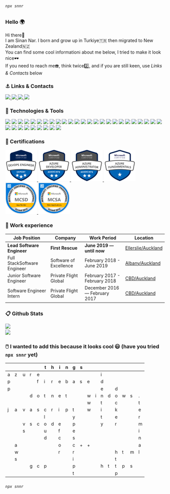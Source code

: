 ###### ```npx snnr```

### Hello 🌍
<p> 
 Hi there👋 <br>
 I am Sinan Nar. I born and grow up in Turkiye🇹🇷 then migrated to New Zealand🇳🇿 <br>
 You can find some cool informationℹ️ about me below, I tried to make it look nice🕶️ <br>
 If you need to reach me☎️, think twice2️⃣, and if you are still keen, use <em>Links & Contacts</em> below<br>
 
</p>



### ⚓ Links & Contacts
<p align="left">
  <a href="https://www.linkedin.com/in/sinannar" target="blank">
    <img src="https://img.shields.io/static/v1?color=blue&label=linkedin&logo=linkedin&logoColor=white&style=for-the-badge&message=Connect">
  </a>  
  <a href="https://twitter.com/snn_nr" target="blank">
    <img src="https://img.shields.io/static/v1?color=blue&label=twitter&logo=twitter&logoColor=white&style=for-the-badge&message=Follow">
  </a>
  <a href="mailto:sinan.nar@gmail.com" target="blank">
    <img src="https://img.shields.io/static/v1?color=blue&label=gmail&logo=gmail&logoColor=white&style=for-the-badge&message=Email">
  </a>
  <a href="https://www.credly.com/users/sinan-nar" target="blank">
    <img src="https://img.shields.io/static/v1?color=blue&label=credly&logo=credly&logoColor=white&style=for-the-badge&message=Credly">
  </a>
</p>

### 🔧 Technologies & Tools
![](https://img.shields.io/static/v1?color=blue&style=plastic&label=Code&message=c%23&logo=csharp)
![](https://img.shields.io/static/v1?color=blue&style=plastic&label=Framework&message=dotnet&logo=dotnet)
![](https://img.shields.io/static/v1?color=blue&style=plastic&label=OS&message=Windows&logo=windows)
![](https://img.shields.io/static/v1?color=blue&style=plastic&label=Cloud&message=Azure&logo=microsoftazure)
![](https://img.shields.io/static/v1?color=blue&style=plastic&label=DB&message=MsSQL&logo=microsoftsqlserver)
![](https://img.shields.io/static/v1?color=blue&style=plastic&label=Code&message=typescript&logo=typescript) 
![](https://img.shields.io/static/v1?color=blue&style=plastic&label=Tool&message=powershell&logo=powershell)
![](https://img.shields.io/static/v1?color=blue&style=plastic&label=Code&message=java&logo=java)
![](https://img.shields.io/static/v1?color=blue&style=plastic&label=Tool&message=windowsterminal&logo=windowsterminal)
![](https://img.shields.io/static/v1?color=blue&style=plastic&label=Framework&message=angular&logo=angular) 
![](https://img.shields.io/static/v1?color=blue&style=plastic&label=OS&message=Ubuntu&logo=ubuntu)
![](https://img.shields.io/static/v1?color=blue&style=plastic&label=Tool&message=postman&logo=postman)
![](https://img.shields.io/static/v1?color=blue&style=plastic&label=DB&message=MongoDB&logo=mongodb)
![](https://img.shields.io/static/v1?color=blue&style=plastic&label=Comm&message=MSTeams&logo=microsoftteams)
![](https://img.shields.io/static/v1?color=blue&style=plastic&label=Code&message=c&logo=c)
![](https://img.shields.io/static/v1?color=blue&style=plastic&label=OS&message=Fedora&logo=fedora)
![](https://img.shields.io/static/v1?color=blue&style=plastic&label=Tool&message=swagger&logo=swagger)
![](https://img.shields.io/static/v1?color=blue&style=plastic&label=Cloud&message=Amazon&logo=amazonaws)
![](https://img.shields.io/static/v1?color=blue&style=plastic&label=OS&message=MacOS&logo=macos) 
![](https://img.shields.io/static/v1?color=blue&style=plastic&label=Comm&message=slack&logo=slack)
![](https://img.shields.io/static/v1?color=blue&style=plastic&label=Code&message=cPlusPlus&logo=cplusplus)
![](https://img.shields.io/static/v1?color=blue&style=plastic&label=Framework&message=vue&logo=vuedotjs)
![](https://img.shields.io/static/v1?color=blue&style=plastic&label=Tool&message=visualstudio&logo=visualstudio)
![](https://img.shields.io/static/v1?color=blue&style=plastic&label=Cloud&message=Google&logo=googlecloud) 
![](https://img.shields.io/static/v1?color=blue&style=plastic&label=Code&message=javascript&logo=javascript)
![](https://img.shields.io/static/v1?color=blue&style=plastic&label=Tool&message=VSCode&logo=visualstudiocode)
![](https://img.shields.io/static/v1?color=blue&style=plastic&label=Framework&message=OpenCV&logo=opencv)
![](https://img.shields.io/static/v1?color=blue&style=plastic&label=DB&message=sqlite&logo=sqlite)
![](https://img.shields.io/static/v1?color=blue&style=plastic&label=Code&message=css&logo=css3)
![](https://img.shields.io/static/v1?color=blue&style=plastic&label=Identity&message=Okta&logo=okta)
![](https://img.shields.io/static/v1?color=blue&style=plastic&label=Framework&message=express&logo=express)
![](https://img.shields.io/static/v1?color=blue&style=plastic&label=DB&message=postgresql&logo=postgresql)
![](https://img.shields.io/static/v1?color=blue&style=plastic&label=Framework&message=ionic&logo=ionic)
![](https://img.shields.io/static/v1?color=blue&style=plastic&label=Identity&message=auth0&logo=auth0)

### 🏅 Certifications 
<p align="left">
  <a href="https://www.credly.com/badges/39d32fcd-76a6-4538-a9c2-6aac6897ffd0/public_url" target="blank">
    <img src="https://raw.githubusercontent.com/sinannar/sinannar/main/files/microsoft-certified-devops-engineer-expert.png" width="100">
  </a>
  <a href="https://www.credly.com/badges/99e5aa47-098d-462b-a031-82791efaeaad/public_url" target="blank">
    <img src="https://raw.githubusercontent.com/sinannar/sinannar/main/files/microsoft-certified-azure-developer-associate.1.png" width="100">
  </a>
  <a href="https://www.credly.com/badges/56adc3db-e294-4fa5-9c49-06b1d2856f51/public_url" target="blank">
    <img src="https://raw.githubusercontent.com/sinannar/sinannar/main/files/microsoft-certified-azure-administrator-associate.2.png" width="100">
  </a>
  <a href="https://www.credly.com/badges/3f381d27-91ea-43bb-a7e0-706a0c6496b8/public_url" target="blank">
    <img src="https://raw.githubusercontent.com/sinannar/sinannar/main/files/microsoft-certified-azure-fundamentals.png" width="100">
  </a>
  <a href="https://www.credly.com/badges/4af22a85-5007-45d1-ab8c-77ca5f662af0/public_url" target="blank">
    <img src="https://raw.githubusercontent.com/sinannar/sinannar/main/files/mcsd-app-builder-certified-2019.png" width="100">
  </a>
  <a href="https://www.credly.com/badges/e10f8f92-a4d0-409c-bc1a-6a3f88e7e35c/public_url" target="blank">
    <img src="https://raw.githubusercontent.com/sinannar/sinannar/main/files/mcsa-web-applications-certified-2019.png" width="100">
  </a>
</p>


### 👔 Work experience 
| Job Position                 | Company                |  Work Period                  | Location                 
| ---------------------------- | -----------------------| ------------------------------|-------------------
| **Lead Software Engineer**   | **First Rescue**       | **June 2019 — until now**     |<a href="https://goo.gl/maps/pvtfkE29J714bfBs6">Ellerslie/Auckland<a/> 
| Full StackSoftware Engineer  | Software of Excellence | February 2018 - June 2019     |<a href="https://goo.gl/maps/KfHWFncUtmu6q79j8">Albany/Auckland</a>    
| Junior Software Engineer     | Private Flight Global  | February 2017 - February 2018 |<a href="https://goo.gl/maps/Wxn7UTKeNiasyKgeA">CBD/Auckland</a>    
| Software Engineer Intern     | Private Flight Global  | December 2016 — February 2017 |<a href="https://goo.gl/maps/Wxn7UTKeNiasyKgeA">CBD/Auckland</a>     

### 📋 Github Stats
![](https://github-readme-stats.vercel.app/api?username=sinannar&show_icons=true&locale=en) <br>
![](https://github-readme-streak-stats.herokuapp.com/?user=sinannar) <br>

### 🖱️ I wanted to add this because it looks cool 😃 (have you tried ```npx snnr``` yet)
| | | | | |t|h|i|n|g|s| | | | | | | | |
|-|-|-|-|-|-|-|-|-|-|-|-|-|-|-|-|-|-|-|
|a|z|u|r|e| | | | | | | | |i| | | | | |
|p| | | |f|i|r|e|b|a|s|e| |d| | | | | |
|p| | | | | | | | | | | | |e| |d| | | |
| | | |d|o|t|n|e|t| | |w|i|n|d|o|w|s|.|
| | | | | | | | | | | |w| |t| |c| | |t|
|j|a|v|a|s|c|r|i|p|t| |w| |i| |k| | |e|
| | | | | |l| | | |y| | | |t| |e| | |r|
| | |v|s|c|o|d|e| |p| | | |y| |r| | |m|
| | |s| | |u| |f| |e| | | | | | | | |i|
| | | | | |d| |c| |s| | | | | | | | |n|
| |a| | | | | |o| |c|+|+| | | | | | |a|
| |w| | | | | |r| |r| | | | | |h|t|m|l|
| |s| | | | | | | |i| | | | | |t| | | |
| | | |g|c|p| | | |p| | | |h|t|t|p|s| |
| | | | | | | | | |t| | | | | |p| | | |
 

###### ```npx snnr```




